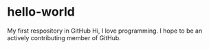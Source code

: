 # hello-world
My first respository in GitHub
Hi, I love programming. I hope to be an actively contributing member of GitHub.
